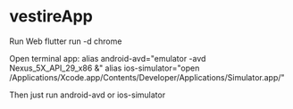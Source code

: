 # vestireApp

Run Web
flutter run -d chrome

Open terminal app:
alias android-avd="emulator -avd Nexus_5X_API_29_x86 &"
alias ios-simulator="open /Applications/Xcode.app/Contents/Developer/Applications/Simulator.app/"

Then just run android-avd or ios-simulator
